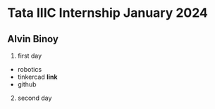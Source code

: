 # Tata IIIC Internship January 2024

## Alvin Binoy

1. first day
  * robotics
  * tinkercad **link**
  * github
  
2. second day

